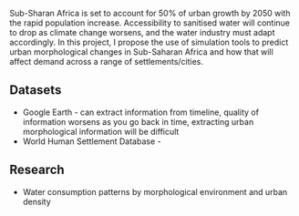 Sub-Sharan Africa is set to account for 50% of urban growth by 2050 with the rapid population increase. Accessibility to sanitised water will continue to drop as climate change worsens, and the water industry must adapt accordingly. In this project, I propose the use of simulation tools to predict urban morphological changes in Sub-Saharan Africa and how that will affect demand across a range of settlements/cities.

## Datasets

- Google Earth - can extract information from timeline, quality of information worsens as you go back in time, extracting urban morphological information will be difficult
- World Human Settlement Database - 

## Research

- Water consumption patterns by morphological environment and urban density